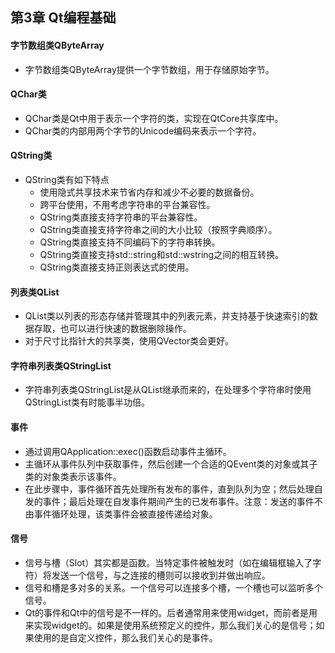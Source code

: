 ## 第3章 Qt编程基础
#### 字节数组类QByteArray
- 字节数组类QByteArray提供一个字节数组，用于存储原始字节。

#### QChar类
- QChar类是Qt中用于表示一个字符的类，实现在QtCore共享库中。
- QChar类的内部用两个字节的Unicode编码来表示一个字符。

####  QString类
- QString类有如下特点
	- 使用隐式共享技术来节省内存和减少不必要的数据备份。
	- 跨平台使用，不用考虑字符串的平台兼容性。
	- QString类直接支持字符串的平台兼容性。
	- QString类直接支持字符串之间的大小比较（按照字典顺序）。
	- QString类直接支持不同编码下的字符串转换。
	- QString类直接支持std::string和std::wstring之间的相互转换。
	- QString类直接支持正则表达式的使用。

#### 列表类QList
- QList类以列表的形态存储并管理其中的列表元素，并支持基于快速索引的数据存取，也可以进行快速的数据删除操作。
- 对于尺寸比指针大的共享类，使用QVector类会更好。

#### 字符串列表类QStringList
- 字符串列表类QStringList是从QList<QString>继承而来的，在处理多个字符串时使用QStringList类有时能事半功倍。

#### 事件
- 通过调用QApplication::exec()函数启动事件主循环。
- 主循环从事件队列中获取事件，然后创建一个合适的QEvent类的对象或其子类的对象类表示该事件。
- 在此步骤中，事件循环首先处理所有发布的事件，直到队列为空；然后处理自发的事件；最后处理在自发事件期间产生的已发布事件。注意：发送的事件不由事件循环处理，该类事件会被直接传递给对象。 

#### 信号
- 信号与槽（Slot）其实都是函数。当特定事件被触发时（如在编辑框输入了字符）将发送一个信号，与之连接的槽则可以接收到并做出响应。
- 信号和槽是多对多的关系。一个信号可以连接多个槽，一个槽也可以监听多个信号。
- Qt的事件和Qt中的信号是不一样的。后者通常用来使用widget，而前者是用来实现widget的。如果是使用系统预定义的控件，那么我们关心的是信号；如果使用的是自定义控件，那么我们关心的是事件。